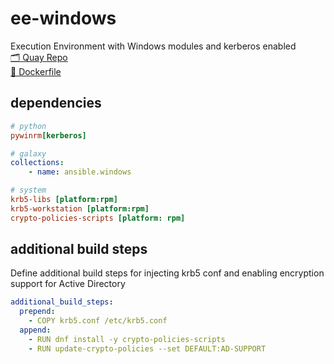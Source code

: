 # ee-windows

Execution Environment with Windows modules and kerberos enabled
<br>
[🗂️ Quay Repo](https://quay.io/repository/zleblanc/ee-windows?tab=info)
<br>
[🐳 Dockerfile](./.files/Dockerfile)

## dependencies

```ini
# python
pywinrm[kerberos]
```

```yaml
# galaxy
collections:
    - name: ansible.windows
```

```ini
# system
krb5-libs [platform:rpm]
krb5-workstation [platform:rpm]
crypto-policies-scripts [platform: rpm]
```

## additional build steps

Define additional build steps for injecting krb5 conf and enabling encryption support for Active Directory
```yaml
additional_build_steps:
  prepend: 
    - COPY krb5.conf /etc/krb5.conf
  append:
    - RUN dnf install -y crypto-policies-scripts
    - RUN update-crypto-policies --set DEFAULT:AD-SUPPORT
```